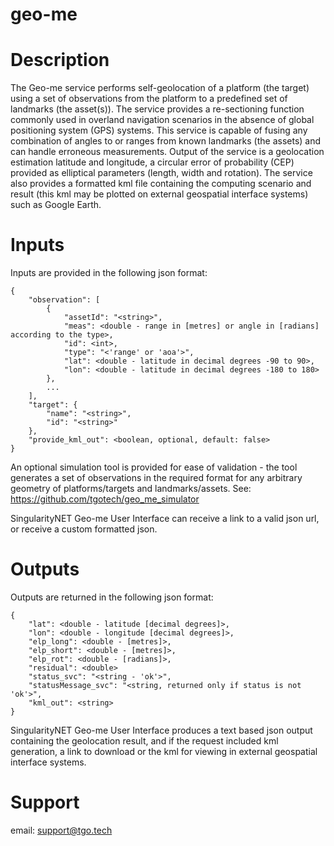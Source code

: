 # geo-me

# Description
The Geo-me service performs self-geolocation of a platform (the target) using a set of observations from the platform to a predefined set of landmarks (the asset(s)). The service provides a re-sectioning function commonly used in overland navigation scenarios in the absence of global positioning system (GPS) systems. This service is capable of fusing any combination of angles to or ranges from known landmarks (the assets) and can handle erroneous measurements. Output of the service is a geolocation estimation latitude and longitude, a circular error of probability (CEP) provided as elliptical parameters (length, width and rotation). The service also provides a formatted kml file containing the computing scenario and result (this kml may be plotted on external geospatial interface systems) such as Google Earth.

# Inputs
Inputs are provided in the following json format:
```
{
    "observation": [
        {
            "assetId": "<string>",
            "meas": <double - range in [metres] or angle in [radians] according to the type>,          
            "id": <int>,
            "type": "<'range' or 'aoa'>",
            "lat": <double - latitude in decimal degrees -90 to 90>,
            "lon": <double - latitude in decimal degrees -180 to 180>
        },
        ...
    ],
    "target": {
        "name": "<string>",
        "id": "<string>"
    },
    "provide_kml_out": <boolean, optional, default: false>
}
```
An optional simulation tool is provided for ease of validation - the tool generates a set of observations in the required format for any arbitrary geometry of platforms/targets and landmarks/assets. See: https://github.com/tgotech/geo_me_simulator

SingularityNET Geo-me User Interface can receive a link to a valid json url, or receive a custom formatted json. 
  
# Outputs
Outputs are returned in the following json format:
```
{
	"lat": <double - latitude [decimal degrees]>,
	"lon": <double - longitude [decimal degrees]>,
	"elp_long": <double - [metres]>,
	"elp_short": <double - [metres]>,
	"elp_rot": <double - [radians]>,
	"residual": <double>
	"status_svc": "<string - 'ok'>",
	"statusMessage_svc": "<string, returned only if status is not 'ok'>",
	"kml_out": <string>
}
```
SingularityNET Geo-me User Interface produces a text based json output containing the geolocation result, and if the request included kml generation, a link to download or the kml for viewing in external geospatial interface systems.

# Support
email: support@tgo.tech
